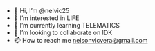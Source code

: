 - 👋 Hi, I’m @nelvic25
- 👀 I’m interested in LIFE
- 🌱 I’m currently learning TELEMATICS
- 💞️ I’m looking to collaborate on IDK
- 📫 How to reach me nelsonvicvera@gmail.com

<!---
nelvic25/nelvic25 is a ✨ special ✨ repository because its `README.md` (this file) appears on your GitHub profile.
You can click the Preview link to take a look at your changes.
--->

